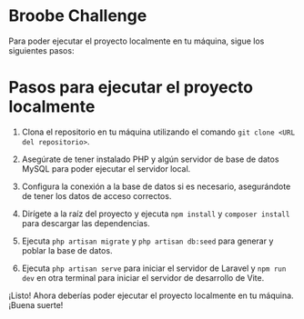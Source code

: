 # Broobe Challenge

Para poder ejecutar el proyecto localmente en tu máquina, sigue los siguientes pasos:
# Pasos para ejecutar el proyecto localmente

1. Clona el repositorio en tu máquina utilizando el comando `git clone <URL del repositorio>`.

2. Asegúrate de tener instalado PHP y algún servidor de base de datos MySQL para poder ejecutar el servidor local.

3. Configura la conexión a la base de datos si es necesario, asegurándote de tener los datos de acceso correctos.

4. Dirígete a la raíz del proyecto y ejecuta `npm install` y `composer install` para descargar las dependencias.

5. Ejecuta `php artisan migrate` y `php artisan db:seed` para generar y poblar la base de datos.

6. Ejecuta `php artisan serve` para iniciar el servidor de Laravel y `npm run dev` en otra terminal para iniciar el servidor de desarrollo de Vite.

¡Listo! Ahora deberías poder ejecutar el proyecto localmente en tu máquina. ¡Buena suerte!
